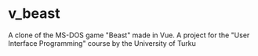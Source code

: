 # v_beast

A clone of the MS-DOS game "Beast" made in Vue.
A project for the "User Interface Programming" course by the University of Turku